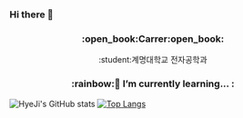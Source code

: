 ### Hi there 👋

<!--
**phj9908/phj9908** is a ✨ _special_ ✨ repository because its `README.md` (this file) appears on your GitHub profile.

Here are some ideas to get you started:

- 🔭 I’m currently working on ...
- 🌱 I’m currently learning ...
- 👯 I’m looking to collaborate on ...
- 🤔 I’m looking for help with ...
-->
<h3 align="center">:open_book:Carrer:open_book:</h3>
<p align="center">:student:계명대학교 전자공학과</p>

<h3 align="center">:rainbow:🌱 I’m currently learning... :</h3>


![HyeJi's GitHub stats](https://github-readme-stats.vercel.app/api?username=MyoungChae&show_icons=true&theme=dracula)
[![Top Langs](https://github-readme-stats.vercel.app/api/top-langs/?username=MyoungChae)](https://github.com/anuraghazra/github-readme-stats)
